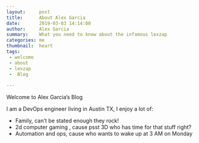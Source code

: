 ```yaml
---
layout:     post
title:      About Alex Garcia 
date:       2019-03-03 14:14:00
author:     Alex Garcia
summary:    What you need to know about the infamous lexzap
categories: me
thumbnail:  heart
tags:
 - welcome
 - about
 - lexzap
 -  Blog
 
---
```


Welcome to Alex Garcia’s Blog

I am a DevOps engineer living in Austin TX, I enjoy a lot of:
- Family, can’t be stated enough they rock!
- 2d computer gaming , cause psst 3D who has time for that stuff right?
- Automation and ops, cause who wants to wake up at 3 AM on  Monday 






[1]: http://www.jacobtomlinson.co.uk/
